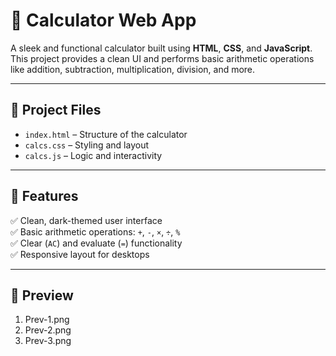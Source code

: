# 🔢 Calculator Web App

A sleek and functional calculator built using **HTML**, **CSS**, and **JavaScript**. This project provides a clean UI and performs basic arithmetic operations like addition, subtraction, multiplication, division, and more.

---

## 📂 Project Files

- `index.html` – Structure of the calculator
- `calcs.css` – Styling and layout
- `calcs.js` – Logic and interactivity

---

## 🧮 Features

✅ Clean, dark-themed user interface  
✅ Basic arithmetic operations: `+`, `-`, `×`, `÷`, `%`  
✅ Clear (`AC`) and evaluate (`=`) functionality  
✅ Responsive layout for desktops

---

## 📸 Preview

1. Prev-1.png
2. Prev-2.png
3. Prev-3.png



   
